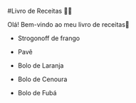 #Livro de Receitas :man_cook:

Olá! Bem-vindo ao meu livro de receitas:cake:

- Strogonoff de frango

- Pavê

- Bolo de Laranja

- Bolo de Cenoura

- Bolo de Fubá

  

